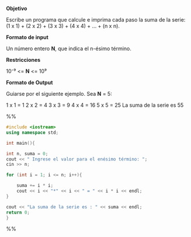 **Objetivo**

Escribe un programa que calcule e imprima cada paso la suma de la serie: (1 x 1) + (2 x 2) + (3 x 3) + (4 x 4) + ... + (n x n).

**Formato de input**

Un número entero **N**, que indica el n-ésimo término.

**Restricciones**

10⁻⁹ <= **N** <= 10⁹

**Formato de Output**

Guiarse por el siguiente ejemplo. Sea **N** = 5:

1 x 1 = 1
2 x 2 = 4
3 x 3 = 9
4 x 4 = 16
5 x 5 = 25
La suma de la serie es 55

%%
```c++
#include <iostream>
using namespace std;  

int main(){

int n, suma = 0;
cout << " Ingrese el valor para el enésimo término: ";
cin >> n;

for (int i = 1; i <= n; i++){

	suma += i * i;
	cout << i << "*" << i << " = " << i * i << endl;
}

cout << "La suma de la serie es : " << suma << endl;
return 0;
}
```

%%